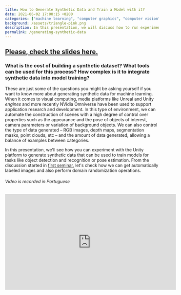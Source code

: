 ```yaml
---
title: How to Generate Synthetic Data and Train a Model with it?
date: 2021-06-02 17:00:15 +0200
categories: ["machine learning", "computer graphics", "computer vision", "synthetic data", "IMPA", "Unity"]
background: /assets/triangle-pink.png
description: In this presentation, we will discuss how to run experiments using the Unity platform to generate synthetic data to train models for tasks such as object detection and recognition or pose estimation.
permalink: /generating-synthetic-data
---
```


## [Please, check the slides here.](/syntheticlearning/presentation2.html)

### What is the cost of building a synthetic dataset? What tools can be used for this process? How complex is it to integrate synthetic data into model training?

These are just some of the questions you might be asking yourself if you want to know more about generating synthetic data for machine learning. When it comes to visual computing, media platforms like Unreal and Unity *engines* and more recently NVidia Omniverse have been used to support application research and development. In this type of environment, we can automate the construction of scenes with a high degree of control over properties such as the appearance and the pose of objects of interest, camera parameters or variation of background objects. We can also control the type of data generated – RGB images, depth maps, segmentation masks, point clouds, etc – and the amount of data generated, allowing a balance of examples between categories.

In this presentation, we'll see how you can experiment with the Unity platform to generate synthetic data that can be used to train models for tasks like object detection and recognition or pose estimation. From the discussion started in [first seminar](/why-synthetic-data), let's check how we can get automatically labeled images and also perform domain randomization operations.

###### Video is recorded in Portuguese

<iframe width="560" height="315" src="https://www.youtube.com/embed/kLwFyYdw9Cs" title="YouTube video player" frameborder="0" allow="accelerometer; autoplay; clipboard-write; encrypted-media; gyroscope; picture-in-picture" allowfullscreen></iframe>